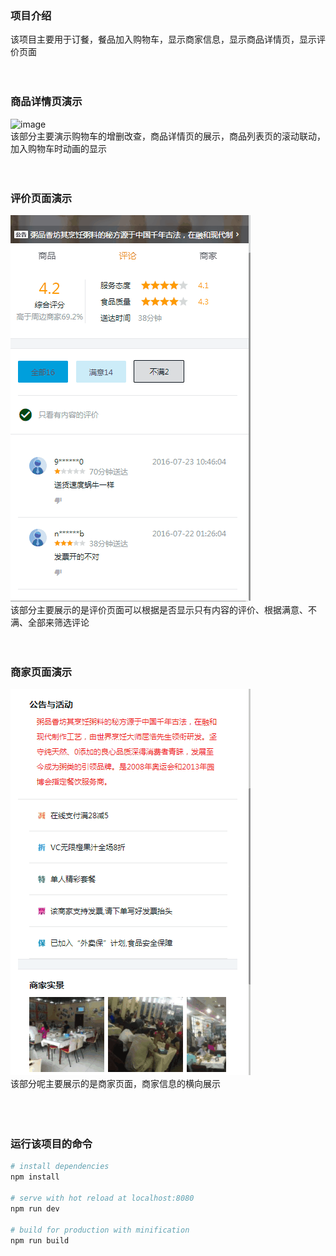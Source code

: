 ### 项目介绍<br>
该项目主要用于订餐，餐品加入购物车，显示商家信息，显示商品详情页，显示评价页面
<br>
<br>
<br>

### 商品详情页演示<br>
![image](https://github.com/fengyunlsm/sell/blob/master/resource/gif/shoppinglist.gif)<br>
该部分主要演示购物车的增删改查，商品详情页的展示，商品列表页的滚动联动，加入购物车时动画的显示
<br>
<br>
<br>

### 评价页面演示<br>
![image](https://github.com/fengyunlsm/sell/blob/master/resource/gif/ratings.gif)<br>
该部分主要展示的是评价页面可以根据是否显示只有内容的评价、根据满意、不满、全部来筛选评论
<br>
<br>
<br>


### 商家页面演示<br>
![image](https://github.com/fengyunlsm/sell/blob/master/resource/gif/active.gif)<br>
该部分呢主要展示的是商家页面，商家信息的横向展示<br>
<br>
<br>
<br>

### 运行该项目的命令<br>
``` bash
# install dependencies
npm install

# serve with hot reload at localhost:8080
npm run dev

# build for production with minification
npm run build
```
